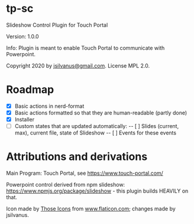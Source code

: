 # tp-sc
Slideshow Control Plugin for Touch Portal

Version: 1.0.0

Info: Plugin is meant to enable Touch Portal to communicate with Powerpoint.

Copyright 2020 by jsilvanus@gmail.com. License MPL 2.0.

# Roadmap

- [x] Basic actions in nerd-format
- [x] Basic actions formatted so that they are human-readable (partly done)
- [x] Installer
- [ ] Custom states that are updated automatically:
-- [ ] Slides (current, max), current file, state of Slideshow
-- [ ] Events for these events

# Attributions and derivations

Main Program: Touch Portal, see https://www.touch-portal.com/

Powerpoint control derived from npm slideshow: https://www.npmjs.org/package/slideshow - this plugin builds HEAVILY on that.

Icon made by <a href="https://www.flaticon.com/authors/those-icons" title="Those Icons">Those Icons</a> from <a href="https://www.flaticon.com/" title="Flaticon"> www.flaticon.com</a>; changes made by jsilvanus.
